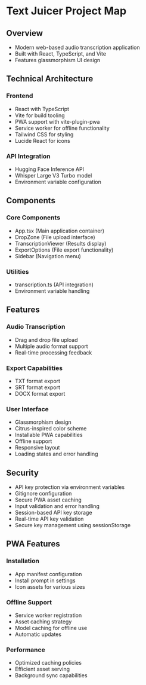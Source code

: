 # Text Juicer Project Map

## Overview <!-- markmap: fold -->
- Modern web-based audio transcription application
- Built with React, TypeScript, and Vite
- Features glassmorphism UI design

## Technical Architecture <!-- markmap: fold -->
### Frontend
- React with TypeScript
- Vite for build tooling
- PWA support with vite-plugin-pwa
- Service worker for offline functionality
- Tailwind CSS for styling
- Lucide React for icons

### API Integration
- Hugging Face Inference API
- Whisper Large V3 Turbo model
- Environment variable configuration

## Components <!-- markmap: fold -->
### Core Components
- App.tsx (Main application container)
- DropZone (File upload interface)
- TranscriptionViewer (Results display)
- ExportOptions (File export functionality)
- Sidebar (Navigation menu)

### Utilities
- transcription.ts (API integration)
- Environment variable handling

## Features <!-- markmap: fold -->
### Audio Transcription
- Drag and drop file upload
- Multiple audio format support
- Real-time processing feedback

### Export Capabilities
- TXT format export
- SRT format export
- DOCX format export

### User Interface
- Glassmorphism design
- Citrus-inspired color scheme
- Installable PWA capabilities
- Offline support
- Responsive layout
- Loading states and error handling

## Security <!-- markmap: fold -->
- API key protection via environment variables
- Gitignore configuration
- Secure PWA asset caching
- Input validation and error handling
- Session-based API key storage
- Real-time API key validation
- Secure key management using sessionStorage

## PWA Features <!-- markmap: fold -->
### Installation
- App manifest configuration
- Install prompt in settings
- Icon assets for various sizes

### Offline Support
- Service worker registration
- Asset caching strategy
- Model caching for offline use
- Automatic updates

### Performance
- Optimized caching policies
- Efficient asset serving
- Background sync capabilities